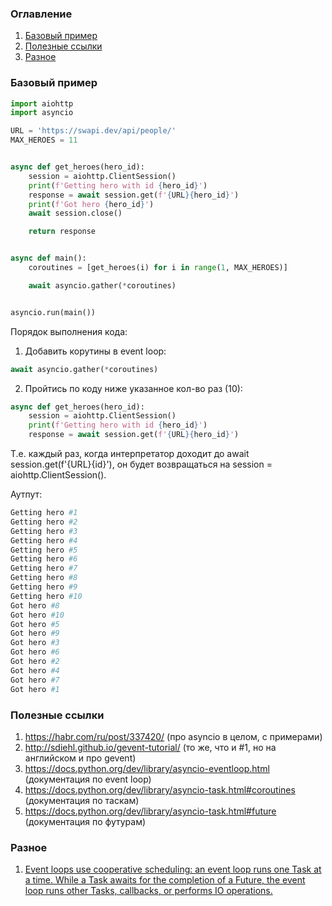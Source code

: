 ### Оглавление
1. [Базовый пример](#example)
2. [Полезные ссылки](#links)
3. [Разное](#misc)

### Базовый пример <a name="example"></a>
```python
import aiohttp
import asyncio

URL = 'https://swapi.dev/api/people/'
MAX_HEROES = 11


async def get_heroes(hero_id):
    session = aiohttp.ClientSession()
    print(f'Getting hero with id {hero_id}')
    response = await session.get(f'{URL}{hero_id}')
    print(f'Got hero {hero_id}')
    await session.close()

    return response


async def main():
    coroutines = [get_heroes(i) for i in range(1, MAX_HEROES)]

    await asyncio.gather(*coroutines)


asyncio.run(main())
```

Порядок выполнения кода:
1. Добавить корутины в event loop:
```python
await asyncio.gather(*coroutines)
```

2. Пройтись по коду ниже указанное кол-во раз (10):
```python
async def get_heroes(hero_id):
    session = aiohttp.ClientSession()
    print(f'Getting hero with id {hero_id}')
    response = await session.get(f'{URL}{hero_id}')
```
Т.е. каждый раз, когда интерпретатор доходит до await session.get(f'{URL}{id}'), он будет возвращаться на session = aiohttp.ClientSession().

Аутпут:
```python
Getting hero #1
Getting hero #2
Getting hero #3
Getting hero #4
Getting hero #5
Getting hero #6
Getting hero #7
Getting hero #8
Getting hero #9
Getting hero #10
Got hero #8
Got hero #10
Got hero #5
Got hero #9
Got hero #3
Got hero #6
Got hero #2
Got hero #4
Got hero #7
Got hero #1
```

### Полезные ссылки <a name="links"></a>
1. https://habr.com/ru/post/337420/ (про asyncio в целом, с примерами)
2. http://sdiehl.github.io/gevent-tutorial/ (то же, что и #1, но на английском и про gevent)
3. https://docs.python.org/dev/library/asyncio-eventloop.html (документация по event loop)
4. https://docs.python.org/dev/library/asyncio-task.html#coroutines (документация по таскам)
5. https://docs.python.org/dev/library/asyncio-task.html#future (документация по футурам)

### Разное <a name="misc"></a>
1. [Event loops use cooperative scheduling: an event loop runs one Task at a time. While a Task awaits for the completion of a Future, the event loop runs other Tasks, callbacks, or performs IO operations.](https://docs.python.org/dev/library/asyncio-task.html#task-object)
